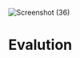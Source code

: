 ![Screenshot (36)](https://user-images.githubusercontent.com/57528872/114017144-49bd0d00-9889-11eb-9abd-bed502c57d24.png)
# Evalution
